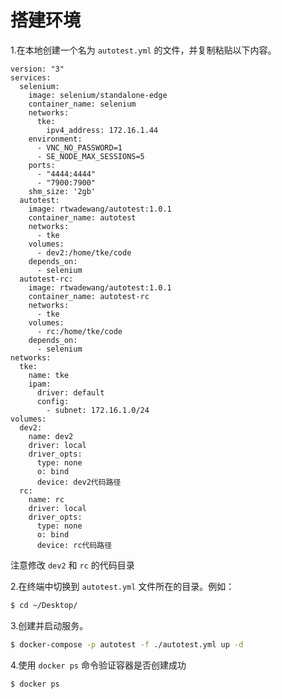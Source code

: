 # 搭建环境

1.在本地创建一个名为 `autotest.yml` 的文件，并复制粘贴以下内容。
```yaml{48,55}
version: "3"
services:
  selenium:
    image: selenium/standalone-edge
    container_name: selenium
    networks:
      tke:
        ipv4_address: 172.16.1.44
    environment:
      - VNC_NO_PASSWORD=1
      - SE_NODE_MAX_SESSIONS=5
    ports:
      - "4444:4444"
      - "7900:7900"
    shm_size: '2gb'
  autotest:
    image: rtwadewang/autotest:1.0.1
    container_name: autotest
    networks:
      - tke
    volumes:
      - dev2:/home/tke/code
    depends_on:
      - selenium
  autotest-rc:
    image: rtwadewang/autotest:1.0.1
    container_name: autotest-rc
    networks:
      - tke
    volumes:
      - rc:/home/tke/code
    depends_on:
      - selenium
networks:
  tke:
    name: tke
    ipam:
      driver: default
      config:
        - subnet: 172.16.1.0/24
volumes:
  dev2:
    name: dev2
    driver: local
    driver_opts:
      type: none
      o: bind
      device: dev2代码路径
  rc:
    name: rc
    driver: local
    driver_opts:
      type: none
      o: bind
      device: rc代码路径
```
注意修改 `dev2` 和 `rc` 的代码目录

2.在终端中切换到 `autotest.yml` 文件所在的目录。例如：
```sh
$ cd ~/Desktop/
```

3.创建并启动服务。
```sh
$ docker-compose -p autotest -f ./autotest.yml up -d
```

4.使用 `docker ps` 命令验证容器是否创建成功
```sh
$ docker ps
```